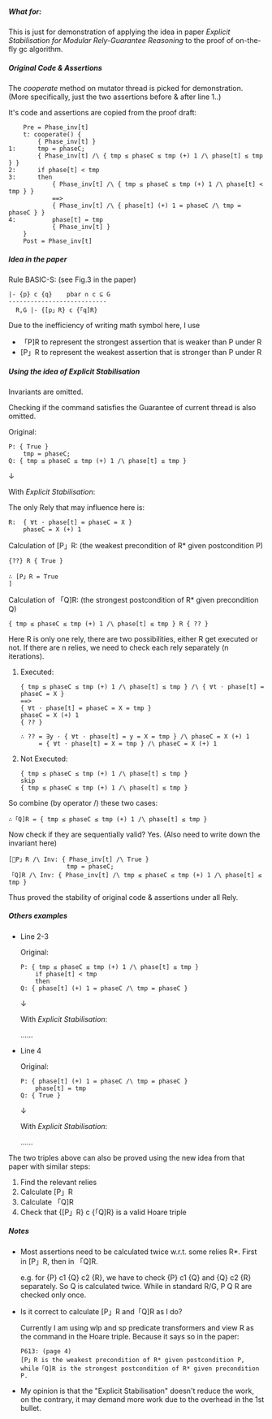 ##### What for:

This is just for demonstration of applying the idea in paper *Explicit Stabilisation for Modular Rely-Guarantee Reasoning* to the proof of on-the-fly gc algorithm.


##### Original Code & Assertions

The *cooperate* method on mutator thread is picked for demonstration. (More specifically, just the two assertions before & after line 1..)

It's code and assertions are copied from the proof draft:

		Pre = Phase_inv[t]
		t: cooperate() {
			{ Phase_inv[t] }
	1:		tmp = phaseC;
			{ Phase_inv[t] /\ { tmp ≤ phaseC ≤ tmp (+) 1 /\ phase[t] ≤ tmp } }
	2:		if phase[t] < tmp
	3:		then
				{ Phase_inv[t] /\ { tmp ≤ phaseC ≤ tmp (+) 1 /\ phase[t] < tmp } }
				==>
				{ Phase_inv[t] /\ { phase[t] (+) 1 = phaseC /\ tmp = phaseC } }
	4:			phase[t] = tmp
				{ Phase_inv[t] }
		}
		Post = Phase_inv[t]


##### Idea in the paper

Rule BASIC-S: (see Fig.3 in the paper)

	|- {p} c {q}	pbar ∩ c ⊆ G
	---------------------------
	  R,G |- {[p」R} c {「q]R}

Due to the inefficiency of writing math symbol here, I use

*	「P]R to represent the strongest assertion that is weaker than P under R
*	[P」R to represent the weakest assertion that is stronger than P under R


##### Using the idea of *Explicit Stabilisation*

Invariants are omitted.

Checking if the command satisfies the Guarantee of current thread is also omitted.

Original:

	P: { True }
		tmp = phaseC;
	Q: { tmp ≤ phaseC ≤ tmp (+) 1 /\ phase[t] ≤ tmp }

↓

With *Explicit Stabilisation*:

The only Rely that may influence here is:

	R: ￼{ ∀t · phase[t] = phaseC = X }
		phaseC = X (+) 1

Calculation of [P」R: (the weakest precondition of R* given postcondition P)
	
	{??} R { True }

	∴ [P」R = True
	]
Calculation of 「Q]R: (the strongest postcondition of R* given precondition Q)

	{ tmp ≤ phaseC ≤ tmp (+) 1 /\ phase[t] ≤ tmp } R { ?? }
		
Here R is only one rely, there are two possibilities, either R get executed or not. If there are n relies, we need to check each rely separately (n iterations).
	
1.	Executed:

		{ tmp ≤ phaseC ≤ tmp (+) 1 /\ phase[t] ≤ tmp } /\ { ∀t · phase[t] = phaseC = X }
		==>
		{ ∀t · phase[t] = phaseC = X = tmp }
		phaseC = X (+) 1
		{ ?? }

		∴ ?? = ∃y · { ∀t · phase[t] = y = X = tmp } /\ phaseC = X (+) 1
			 = { ∀t · phase[t] = X = tmp } /\ phaseC = X (+) 1

2.	Not Executed:

		{ tmp ≤ phaseC ≤ tmp (+) 1 /\ phase[t] ≤ tmp }
		skip
		{ tmp ≤ phaseC ≤ tmp (+) 1 /\ phase[t] ≤ tmp }

So combine (by operator \/) these two cases:

	∴「Q]R = { tmp ≤ phaseC ≤ tmp (+) 1 /\ phase[t] ≤ tmp }

Now check if they are sequentially valid? Yes. (Also need to write down the invariant here)
	
	[P」R /\ Inv: { Phase_inv[t] /\ True }
					tmp = phaseC;
	「Q]R /\ Inv: { Phase_inv[t] /\ tmp ≤ phaseC ≤ tmp (+) 1 /\ phase[t] ≤ tmp }

Thus proved the stability of original code & assertions under all Rely.

##### Others examples

*	Line 2-3

	Original:

		P: { tmp ≤ phaseC ≤ tmp (+) 1 /\ phase[t] ≤ tmp }
			if phase[t] < tmp
			then
		Q: { phase[t] (+) 1 = phaseC /\ tmp = phaseC }
	
	↓
	
	With *Explicit Stabilisation*:

	......

*	Line 4

	Original:

		P: { phase[t] (+) 1 = phaseC /\ tmp = phaseC }
			phase[t] = tmp
		Q: { True }
	
	↓
	
	With *Explicit Stabilisation*:

	......

The two triples above can also be proved using the new idea from that paper with similar steps:

1.	Find the relevant relies
2.	Calculate [P」R
3.	Calculate 「Q]R
4.	Check that {[P」R} c {「Q]R} is a valid Hoare triple


##### Notes

*	Most assertions need to be calculated twice w.r.t. some relies R*. First in [P」R, then in 「Q]R.

	e.g. for {P} c1 {Q} c2 {R}, we have to check {P} c1 {Q} and {Q} c2 {R} separately. So Q is calculated twice. While in standard R/G, P Q R are checked only once.

*	Is it correct to calculate [P」R and「Q]R as I do?

	Currently I am using wlp and sp predicate transformers and view R as the command in the Hoare triple. Because it says so in the paper:

		P613: (page 4)
		[P」R is the weakest precondition of R* given postcondition P, while「Q]R is the strongest postcondition of R* given precondition P.


*	My opinion is that the "Explicit Stabilisation" doesn't reduce the work, on the contrary, it may demand more work due to the overhead in the 1st bullet.
